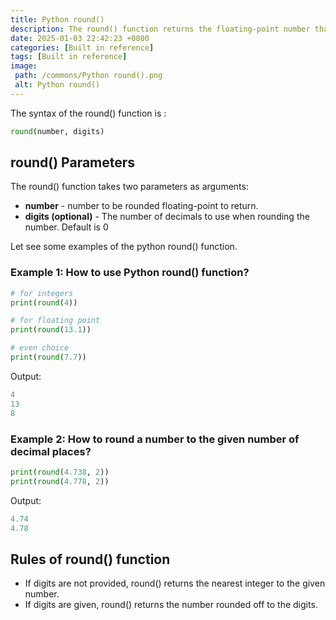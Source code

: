 ```yaml
---
title: Python round()
description: The round() function returns the floating-point number that will be rounded to the given decimal number.
date: 2025-01-03 22:42:23 +0800
categories: [Built in reference]
tags: [Built in reference]
image:
 path: /commons/Python round().png
 alt: Python round()
---
```


<script type="text/javascript">
	atOptions = {
		'key' : 'f934c5057f4cfe34762901514605d248',
		'format' : 'iframe',
		'height' : 180,
		'width' : 800,
		'params' : {}
	};
</script>
<script type="text/javascript" src="https://www.highperformanceformat.com/f934c5057f4cfe34762901514605d248/invoke.js"></script>
The syntax of the round() function is :

```python
round(number, digits)
```

## round() Parameters

The round() function takes two parameters as arguments:

* **number** \- number to be rounded floating-point to return.  
* **digits (optional)** \- The number of decimals to use when rounding the number. Default is 0

Let see some examples of the python round() function.

### Example 1: How to use Python round() function?

```python
# for integers
print(round(4))

# for floating point
print(round(13.1))

# even choice
print(round(7.7))

```

Output:

```python
4
13
8

```

### Example 2: How to round a number to the given number of decimal places?

```python
print(round(4.738, 2))
print(round(4.778, 2))

```

<script type="text/javascript">
	atOptions = {
		'key' : 'f934c5057f4cfe34762901514605d248',
		'format' : 'iframe',
		'height' : 180,
		'width' : 800,
		'params' : {}
	};
</script>
<script type="text/javascript" src="https://www.highperformanceformat.com/f934c5057f4cfe34762901514605d248/invoke.js"></script>
Output:

```python
4.74
4.78

```

## Rules of round() function

<script type="text/javascript">
	atOptions = {
		'key' : 'f934c5057f4cfe34762901514605d248',
		'format' : 'iframe',
		'height' : 180,
		'width' : 800,
		'params' : {}
	};
</script>
<script type="text/javascript" src="https://www.highperformanceformat.com/f934c5057f4cfe34762901514605d248/invoke.js"></script>
* If digits are not provided, round() returns the nearest integer to the given number.  
* If digits are given, round() returns the number rounded off to the digits.